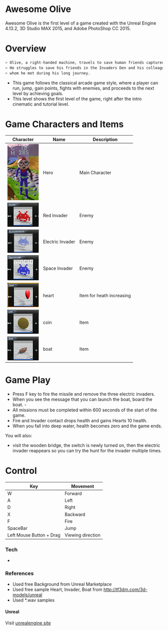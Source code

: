 # Awesome Olive

Awesome Olive is the first level of a game created with the Unreal Engine 4.13.2, 3D Studio MAX 2015, and Adobe PhotoShop CC 2015.

# Overview

```sh
> Olive, a right-handed machine, travels to save human friends captured by Invaders. 
> He struggles to save his friends in the Invaders Den and his colleagues 
> whom he met during his long journey.
```
  - This game follows the classical arcade game style, where a player can run, jump, gain points, fights with enemies, and proceeds to the next level by achieving goals.
  - This level shows the first level of the game, right after the intro cinematic and tutorial level.

# Game Characters and Items


| Character | Name | Description |
| ------ | ------ | ------ |
| <img src="images/olive.PNG" width="100"> | Hero | Main Character|
| <img src="images/redinvaert.PNG" width="100"> | Red Invader | Enemy |
| <img src="images/electric.PNG" width="100"> | Electric Invader | Enemy |
| <img src="images/spaceinvader.PNG" width="100"> |  Space Invader| Enemy |
| <img src="images/heart.PNG" width="100"> | heart | Item for heath increasing |
| <img src="images/coin.PNG" width="100"> | coin | Item |
| <img src="images/boat.PNG" width="100"> |   boat | Item|

# Game Play

  - Press F key to fire the missile and remove the three electric invaders.
  - When you see the message that you can launch the boat, board the boat.  - 
  - All missions must be completed within 600 seconds of the start of the game.
  - Fire and Invader contact drops health and gains Hearts 10 health.
  - When you fall into deep water, health becomes zero and the game ends.

You will also:
  - visit the wooden bridge, the switch is newly turned on, then the electric invader reappears so you can try the hunt for the invader multiple times.

# Control
| Key | Movement |
| ------ | ------ |
| W | Forward |
| A | Left |
| D | Right |
| X | Backward |
| F | Fire |
| SpaceBar | Jump |
| Left Mouse Button + Drag |   Viewing direction   |



### Tech

*

###  References
* Used free Background from Unreal Marketplace 
* Used free sample Heart, Invader, Boat from http://tf3dm.com/3d-models/unreal
* Used *.wav samples

#### Unreal

Visit [unrealengine site](https://www.unrealengine.com/what-is-unreal-engine-4)
